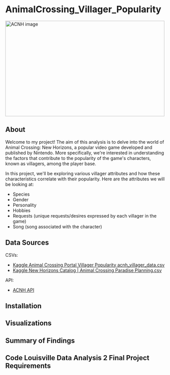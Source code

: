 # AnimalCrossing_Villager_Popularity
<img src="https://i0.wp.com/mynintendonews.com/wp-content/uploads/2020/08/animal_crossing_new_horizons-1.jpg?resize=930%2C620&ssl=1" alt="ACNH image" width="500" height="300">

## About
Welcome to my project! The aim of this analysis is to delve into the world of Animal Crossing: New Horizons, a popular video game developed and published by Nintendo. More specifically, we're interested in understanding the factors that contribute to the popularity of the game's characters, known as villagers, among the player base.

In this project, we'll be exploring various villager attributes and how these characteristics correlate with their popularity. Here are the attributes we will be looking at:

- Species
- Gender
- Personality
- Hobbies
- Requests (unique requests/desires expressed by each villager in the game) 
- Song (song associated with the character)

## Data Sources
CSVs:
- [Kaggle Animal Crossing Portal Villager Popularity acnh_villager_data.csv](https://www.kaggle.com/datasets/ampiiere/acnh-villager-popularity)
- [Kaggle New Horizons Catalog | Animal Crossing Paradise Planning.csv](https://www.kaggle.com/datasets/whenamancodes/new-horizons-catalog-animal-horizon)

API:
- [ACNH API](https://acnhapi.com/)

## Installation

## Visualizations

## Summary of Findings

## Code Louisville Data Analysis 2 Final Project Requirements

